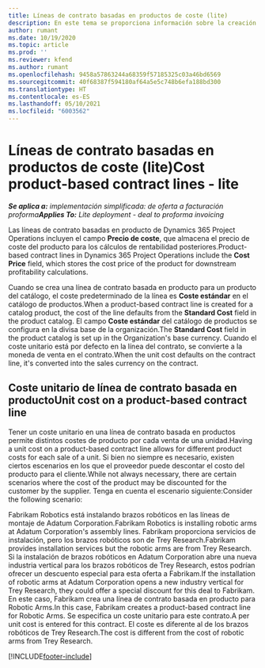 ```yaml
---
title: Líneas de contrato basadas en productos de coste (lite)
description: En este tema se proporciona información sobre la creación
author: rumant
ms.date: 10/19/2020
ms.topic: article
ms.prod: ''
ms.reviewer: kfend
ms.author: rumant
ms.openlocfilehash: 9458a57863244a68359f57185325c03a46bd6569
ms.sourcegitcommit: 40f68387f594180af64a5e5c748b6efa188bd300
ms.translationtype: HT
ms.contentlocale: es-ES
ms.lasthandoff: 05/10/2021
ms.locfileid: "6003562"
---
```

# <a name="cost-product-based-contract-lines---lite"></a><span data-ttu-id="49230-103">Líneas de contrato basadas en productos de coste (lite)</span><span class="sxs-lookup"><span data-stu-id="49230-103">Cost product-based contract lines - lite</span></span>

<span data-ttu-id="49230-104">_**Se aplica a:** implementación simplificada: de oferta a facturación proforma_</span><span class="sxs-lookup"><span data-stu-id="49230-104">_**Applies To:** Lite deployment - deal to proforma invoicing_</span></span>


<span data-ttu-id="49230-105">Las líneas de contrato basadas en producto de Dynamics 365 Project Operations incluyen el campo **Precio de coste**, que almacena el precio de coste del producto para los cálculos de rentabilidad posteriores.</span><span class="sxs-lookup"><span data-stu-id="49230-105">Product-based contract lines in Dynamics 365 Project Operations include the **Cost Price** field, which stores the cost price of the product for downstream profitability calculations.</span></span>

<span data-ttu-id="49230-106">Cuando se crea una línea de contrato basada en producto para un producto del catálogo, el coste predeterminado de la línea es **Coste estándar** en el catálogo de productos.</span><span class="sxs-lookup"><span data-stu-id="49230-106">When a product-based contract line is created for a catalog product, the cost of the line defaults from the **Standard Cost** field in the product catalog.</span></span> <span data-ttu-id="49230-107">El campo **Coste estándar** del catálogo de productos se configura en la divisa base de la organización.</span><span class="sxs-lookup"><span data-stu-id="49230-107">The **Standard Cost** field in the product catalog is set up in the Organization's base currency.</span></span> <span data-ttu-id="49230-108">Cuando el coste unitario está por defecto en la línea del contrato, se convierte a la moneda de venta en el contrato.</span><span class="sxs-lookup"><span data-stu-id="49230-108">When the unit cost defaults on the contract line, it's converted into the sales currency on the contract.</span></span>

## <a name="unit-cost-on-a-product-based-contract-line"></a><span data-ttu-id="49230-109">Coste unitario de línea de contrato basada en producto</span><span class="sxs-lookup"><span data-stu-id="49230-109">Unit cost on a product-based contract line</span></span>

<span data-ttu-id="49230-110">Tener un coste unitario en una línea de contrato basada en productos permite distintos costes de producto por cada venta de una unidad.</span><span class="sxs-lookup"><span data-stu-id="49230-110">Having a unit cost on a product-based contract line allows for different product costs for each sale of a unit.</span></span> <span data-ttu-id="49230-111">Si bien no siempre es necesario, existen ciertos escenarios en los que el proveedor puede descontar el costo del producto para el cliente.</span><span class="sxs-lookup"><span data-stu-id="49230-111">While not always necessary, there are certain scenarios where the cost of the product may be discounted for the customer by the supplier.</span></span> <span data-ttu-id="49230-112">Tenga en cuenta el escenario siguiente:</span><span class="sxs-lookup"><span data-stu-id="49230-112">Consider the following scenario:</span></span>

<span data-ttu-id="49230-113">Fabrikam Robotics está instalando brazos robóticos en las líneas de montaje de Adatum Corporation.</span><span class="sxs-lookup"><span data-stu-id="49230-113">Fabrikam Robotics is installing robotic arms at Adatum Corporation's assembly lines.</span></span> <span data-ttu-id="49230-114">Fabrikam proporciona servicios de instalación, pero los brazos robóticos son de Trey Research.</span><span class="sxs-lookup"><span data-stu-id="49230-114">Fabrikam provides installation services but the robotic arms are from Trey Research.</span></span> <span data-ttu-id="49230-115">Si la instalación de brazos robóticos en Adatum Corporation abre una nueva industria vertical para los brazos robóticos de Trey Research, estos podrían ofrecer un descuento especial para esta oferta a Fabrikam.</span><span class="sxs-lookup"><span data-stu-id="49230-115">If the installation of robotic arms at Adatum Corporation opens a new industry vertical for Trey Research, they could offer a special discount for this deal to Fabrikam.</span></span> <span data-ttu-id="49230-116">En este caso, Fabrikam crea una línea de contrato basada en producto para Robotic Arms.</span><span class="sxs-lookup"><span data-stu-id="49230-116">In this case, Fabrikam creates a product-based contract line for Robotic Arms.</span></span> <span data-ttu-id="49230-117">Se especifica un coste unitario para este contrato.</span><span class="sxs-lookup"><span data-stu-id="49230-117">A per unit cost is entered for this contract.</span></span> <span data-ttu-id="49230-118">El coste es diferente al de los brazos robóticos de Trey Research.</span><span class="sxs-lookup"><span data-stu-id="49230-118">The cost is different from the cost of robotic arms from Trey Research.</span></span>


[!INCLUDE[footer-include](../../includes/footer-banner.md)]